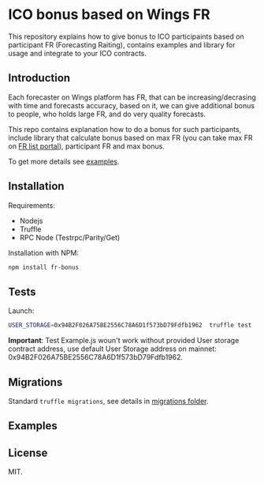 # ICO bonus based on Wings FR

This repository explains how to give bonus to ICO participaints based on participant FR (Forecasting Raiting), contains examples and library for usage and integrate to your ICO contracts.

## Introduction

Each forecaster on Wings platform has FR, that can be increasing/decrasing with time and forecasts accuracy, based on it, we can give additional bonus to people, who holds large FR, and do very quality forecasts. 

This repo contains explanation how to do a bonus for such participants, include library that calculate bonus based on max FR (you can take max FR on [FR list portal](https://wings-utilities.com/)), participant FR and max bonus.

To get more details see [examples](#examples).

## Installation

Requirements:

  * Nodejs
  * Truffle
  * RPC Node (Testrpc/Parity/Get)

Installation with NPM:

```sh
npm install fr-bonus  
```

## Tests

Launch:

```sh
USER_STORAGE=0x94B2F026A75BE2556C78A6D1f573bD79Fdfb1962  truffle test
```

**Important**: Test Example.js woun't work without provided User storage contract address, use default User Storage address on mainnet: 0x94B2F026A75BE2556C78A6D1f573bD79Fdfb1962.
 
## Migrations

Standard `truffle migrations`, see details in [migrations folder](/migrations).

## Examples

## License

MIT.
